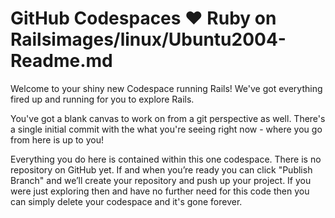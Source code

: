 # GitHub Codespaces ♥️ Ruby on Railsimages/linux/Ubuntu2004-Readme.md

Welcome to your shiny new Codespace running Rails! We've got everything fired up and running for you to explore Rails.

You've got a blank canvas to work on from a git perspective as well. There's a single initial commit with the what you're seeing right now - where you go from here is up to you!

Everything you do here is contained within this one codespace. There is no repository on GitHub yet. If and when you’re ready you can click "Publish Branch" and we’ll create your repository and push up your project. If you were just exploring then and have no further need for this code then you can simply delete your codespace and it's gone forever.
